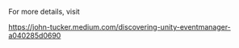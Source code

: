 For more details, visit

https://john-tucker.medium.com/discovering-unity-eventmanager-a040285d0690
